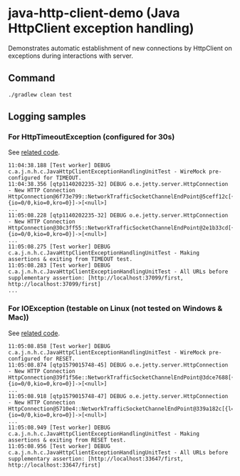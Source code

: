 # java-http-client-demo (Java HttpClient exception handling)
Demonstrates automatic establishment of new connections by HttpClient on exceptions during interactions with server.

## Command
```console
./gradlew clean test
```

## Logging samples

### For HttpTimeoutException (configured for 30s)
See [related code](https://github.com/haqer1/java-http-client-demo/blob/9d83bba504aca9e2bef475d31c18966eecb5f59c/app/src/test/java/com/adazes/java/net/http/client/JavaHttpClientExceptionHandlingUnitTest.java#L138).
```text
11:04:38.188 [Test worker] DEBUG c.a.j.n.h.c.JavaHttpClientExceptionHandlingUnitTest - WireMock pre-configured for TIMEOUT.
11:04:38.356 [qtp1140202235-32] DEBUG o.e.jetty.server.HttpConnection - New HTTP Connection HttpConnection@6f73e799::NetworkTrafficSocketChannelEndPoint@5ceff12c[{l=/127.0.0.1:37099,r=/127.0.0.1:35198,OPEN,fill=-,flush=-,to=98/30000}{io=0/0,kio=0,kro=0}]->[<null>]
...
11:05:08.228 [qtp1140202235-32] DEBUG o.e.jetty.server.HttpConnection - New HTTP Connection HttpConnection@30c3ff55::NetworkTrafficSocketChannelEndPoint@2e1b33cd[{l=/127.0.0.1:37099,r=/127.0.0.1:47524,OPEN,fill=-,flush=-,to=0/30000}{io=0/0,kio=0,kro=0}]->[<null>]
...
11:05:08.275 [Test worker] DEBUG c.a.j.n.h.c.JavaHttpClientExceptionHandlingUnitTest - Making assertions & exiting from TIMEOUT test.
11:05:08.283 [Test worker] DEBUG c.a.j.n.h.c.JavaHttpClientExceptionHandlingUnitTest - All URLs before supplementary assertion: [http://localhost:37099/first, http://localhost:37099/first]
...
```

### For IOException (testable on Linux (not tested on Windows & Mac))
See [related code](https://github.com/haqer1/java-http-client-demo/blob/9d83bba504aca9e2bef475d31c18966eecb5f59c/app/src/test/java/com/adazes/java/net/http/client/JavaHttpClientExceptionHandlingUnitTest.java#L93).
```text
11:05:08.858 [Test worker] DEBUG c.a.j.n.h.c.JavaHttpClientExceptionHandlingUnitTest - WireMock pre-configured for RESET.
11:05:08.874 [qtp1579015748-45] DEBUG o.e.jetty.server.HttpConnection - New HTTP Connection HttpConnection@39f1f56e::NetworkTrafficSocketChannelEndPoint@3dce7688[{l=/127.0.0.1:33647,r=/127.0.0.1:33458,OPEN,fill=-,flush=-,to=8/30000}{io=0/0,kio=0,kro=0}]->[<null>]
...
11:05:08.918 [qtp1579015748-47] DEBUG o.e.jetty.server.HttpConnection - New HTTP Connection HttpConnection@5710e4::NetworkTrafficSocketChannelEndPoint@339a182c[{l=/127.0.0.1:33647,r=/127.0.0.1:33462,OPEN,fill=-,flush=-,to=0/30000}{io=0/0,kio=0,kro=0}]->[<null>]
...
11:05:08.949 [Test worker] DEBUG c.a.j.n.h.c.JavaHttpClientExceptionHandlingUnitTest - Making assertions & exiting from RESET test.
11:05:08.956 [Test worker] DEBUG c.a.j.n.h.c.JavaHttpClientExceptionHandlingUnitTest - All URLs before supplementary assertion: [http://localhost:33647/first, http://localhost:33647/first]
```
